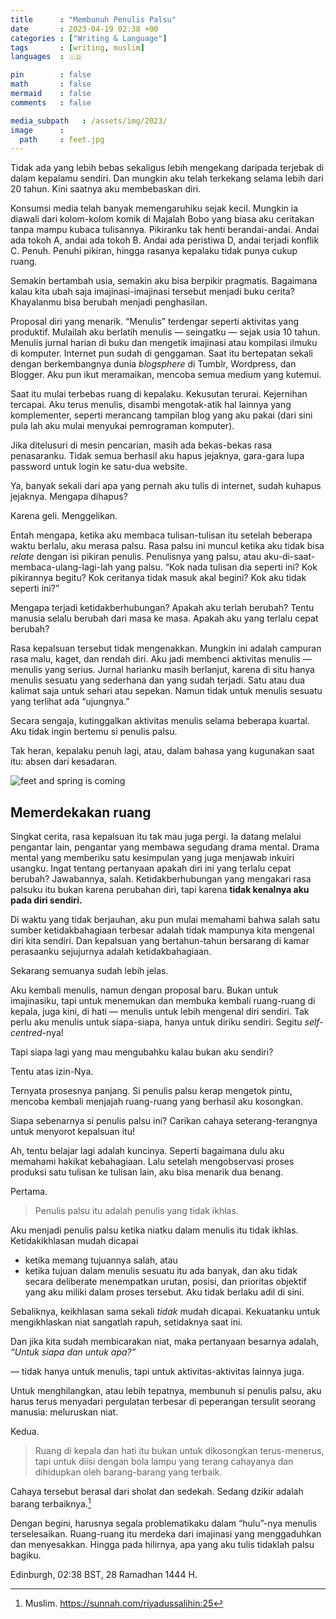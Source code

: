 ```yaml
---
title      : "Membunuh Penulis Palsu"
date       : 2023-04-19 02:38 +00
categories : ["Writing & Language"]
tags       : [writing, muslim]
languages  : 🇮🇩

pin        : false
math       : false
mermaid    : false
comments   : false

media_subpath   : /assets/img/2023/
image      :
  path     : feet.jpg
---
```


Tidak ada yang lebih bebas sekaligus lebih mengekang daripada terjebak di dalam kepalamu sendiri. Dan mungkin aku telah terkekang selama lebih dari 20 tahun. Kini saatnya aku membebaskan diri.

Konsumsi media telah banyak memengaruhiku sejak kecil. Mungkin ia diawali dari kolom-kolom komik di Majalah Bobo yang biasa aku ceritakan tanpa mampu kubaca tulisannya. Pikiranku tak henti berandai-andai. Andai ada tokoh A, andai ada tokoh B. Andai ada peristiwa D, andai terjadi konflik C. Penuh. Penuhi pikiran, hingga rasanya kepalaku tidak punya cukup ruang.

Semakin bertambah usia, semakin aku bisa berpikir pragmatis. Bagaimana kalau kita ubah saja imajinasi-imajinasi tersebut menjadi buku cerita? Khayalanmu bisa berubah menjadi penghasilan.

Proposal diri yang menarik. “Menulis” terdengar seperti aktivitas yang produktif. Mulailah aku berlatih menulis — seingatku — sejak usia 10 tahun. Menulis jurnal harian di buku dan mengetik imajinasi atau kompilasi ilmuku di komputer. Internet pun sudah di genggaman. Saat itu bertepatan sekali dengan berkembangnya dunia *blogsphere* di Tumblr, Wordpress, dan Blogger. Aku pun ikut meramaikan, mencoba semua medium yang kutemui.

Saat itu mulai terbebas ruang di kepalaku. Kekusutan terurai. Kejernihan tercapai. Aku terus menulis, disambi mengotak-atik hal lainnya yang komplementer, seperti merancang tampilan blog yang aku pakai (dari sini pula lah aku mulai menyukai pemrograman komputer).

Jika ditelusuri di mesin pencarian, masih ada bekas-bekas rasa penasaranku. Tidak semua berhasil aku hapus jejaknya, gara-gara lupa password untuk login ke satu-dua website.

Ya, banyak sekali dari apa yang pernah aku tulis di internet, sudah kuhapus jejaknya. Mengapa dihapus?

Karena geli. Menggelikan.

Entah mengapa, ketika aku membaca tulisan-tulisan itu setelah beberapa waktu berlalu, aku merasa palsu. Rasa palsu ini muncul ketika aku tidak bisa *relate* dengan isi pikiran penulis. Penulisnya yang palsu, atau aku-di-saat-membaca-ulang-lagi-lah yang palsu. “Kok nada tulisan dia seperti ini? Kok pikirannya begitu? Kok ceritanya tidak masuk akal begini? Kok aku tidak seperti ini?”

Mengapa terjadi ketidakberhubungan? Apakah aku terlah berubah? Tentu manusia selalu berubah dari masa ke masa. Apakah aku yang terlalu cepat berubah?

Rasa kepalsuan tersebut tidak mengenakkan. Mungkin ini adalah campuran rasa malu, kaget, dan rendah diri. Aku jadi membenci aktivitas menulis — menulis yang serius. Jurnal harianku masih berlanjut, karena di situ hanya menulis sesuatu yang sederhana dan yang sudah terjadi. Satu atau dua kalimat saja untuk sehari atau sepekan. Namun tidak untuk menulis sesuatu yang terlihat ada “ujungnya.”

Secara sengaja, kutinggalkan aktivitas menulis selama beberapa kuartal. Aku tidak ingin bertemu si penulis palsu.

Tak heran, kepalaku penuh lagi, atau, dalam bahasa yang kugunakan saat itu: absen dari kesadaran.

![feet and spring is coming](feet.jpg)

## Memerdekakan ruang

Singkat cerita, rasa kepalsuan itu tak mau juga pergi. Ia datang melalui pengantar lain, pengantar yang membawa segudang drama mental. Drama mental yang memberiku satu kesimpulan yang juga menjawab inkuiri usangku. Ingat tentang pertanyaan apakah diri ini yang terlalu cepat berubah? Jawabannya, salah. Ketidakberhubungan yang mengakari rasa palsuku itu bukan karena perubahan diri, tapi karena **tidak kenalnya aku pada diri sendiri.**

Di waktu yang tidak berjauhan, aku pun mulai memahami bahwa salah satu sumber ketidakbahagiaan terbesar adalah tidak mampunya kita mengenal diri kita sendiri. Dan kepalsuan yang bertahun-tahun bersarang di kamar perasaanku sejujurnya adalah ketidakbahagiaan.

Sekarang semuanya sudah lebih jelas.

Aku kembali menulis, namun dengan proposal baru. Bukan untuk imajinasiku, tapi untuk menemukan dan membuka kembali ruang-ruang di kepala, juga kini, di hati — menulis untuk lebih mengenal diri sendiri. Tak perlu aku menulis untuk siapa-siapa, hanya untuk diriku sendiri. Segitu *self-centred*-nya!

Tapi siapa lagi yang mau mengubahku kalau bukan aku sendiri?

Tentu atas izin-Nya.

Ternyata prosesnya panjang. Si penulis palsu kerap mengetok pintu, mencoba kembali menjajah ruang-ruang yang berhasil aku kosongkan.

Siapa sebenarnya si penulis palsu ini? Carikan cahaya seterang-terangnya untuk menyorot kepalsuan itu!

Ah, tentu belajar lagi adalah kuncinya. Seperti bagaimana dulu aku memahami hakikat kebahagiaan. Lalu setelah mengobservasi proses produksi satu tulisan ke tulisan lain, aku bisa menarik dua benang.

Pertama.

> Penulis palsu itu adalah penulis yang tidak ikhlas.

Aku menjadi penulis palsu ketika niatku dalam menulis itu tidak ikhlas. Ketidakikhlasan mudah dicapai

- ketika memang tujuannya salah, atau
- ketika tujuan dalam menulis sesuatu itu ada banyak, dan aku tidak secara deliberate menempatkan urutan, posisi, dan prioritas objektif yang aku miliki dalam proses tersebut. Aku tidak berlaku adil di sini.

Sebaliknya, keikhlasan sama sekali *tidak* mudah dicapai. Kekuatanku untuk mengikhlaskan niat sangatlah rapuh, setidaknya saat ini.

Dan jika kita sudah membicarakan niat, maka pertanyaan besarnya adalah, *“Untuk siapa dan untuk apa?”*

— tidak hanya untuk menulis, tapi untuk aktivitas-aktivitas lainnya juga.

Untuk menghilangkan, atau lebih tepatnya, membunuh si penulis palsu, aku harus terus menyadari pergulatan terbesar di peperangan tersulit seorang manusia: meluruskan niat.

Kedua.

> Ruang di kepala dan hati itu bukan untuk dikosongkan terus-menerus, tapi untuk diisi dengan bola lampu yang terang cahayanya dan dihidupkan oleh barang-barang yang terbaik.

Cahaya tersebut berasal dari sholat dan sedekah. Sedang dzikir adalah barang terbaiknya.[^1]

Dengan begini, harusnya segala problematikaku dalam “hulu”-nya menulis terselesaikan. Ruang-ruang itu merdeka dari imajinasi yang menggaduhkan dan menyesakkan. Hingga pada hilirnya, apa yang aku tulis tidaklah palsu bagiku.

Edinburgh, 02:38 BST, 28 Ramadhan 1444 H.

[^1]:Muslim. https://sunnah.com/riyadussalihin:25